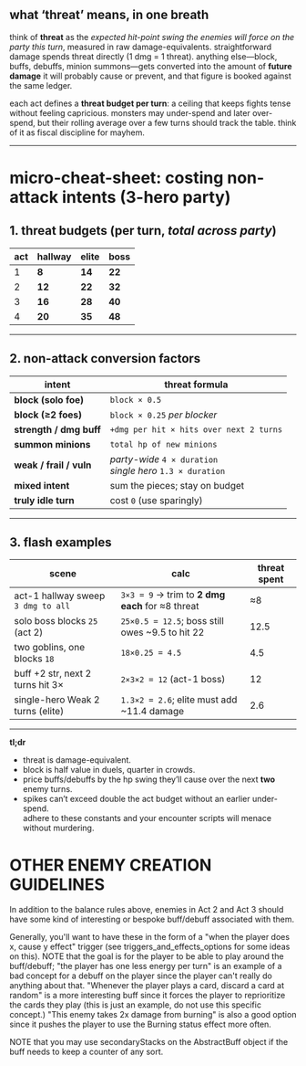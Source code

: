 ## what ‘threat’ means, in one breath  
think of **threat** as the *expected hit-point swing the enemies will force on the party this turn*, measured in raw damage-equivalents. straightforward damage spends threat directly (1 dmg = 1 threat). anything else—block, buffs, debuffs, minion summons—gets converted into the amount of **future damage** it will probably cause or prevent, and that figure is booked against the same ledger.  

each act defines a **threat budget per turn**: a ceiling that keeps fights tense without feeling capricious. monsters may under-spend and later over-spend, but their rolling average over a few turns should track the table. think of it as fiscal discipline for mayhem.

---

# micro-cheat-sheet: costing non-attack intents (3-hero party)

## 1. threat budgets (per turn, *total across party*)

| act | hallway | elite | boss |
| --- | ------- | ----- | ---- |
| 1   | **8**   | **14** | **22** |
| 2   | **12**  | **22** | **32** |
| 3   | **16**  | **28** | **40** |
| 4   | **20**  | **35** | **48** |

---

## 2. non-attack conversion factors

| intent                    | threat formula                                |
|---------------------------|-----------------------------------------------|
| **block (solo foe)**      | `block × 0.5`                                 |
| **block (≥2 foes)**       | `block × 0.25` *per blocker*                  |
| **strength / dmg buff**   | `+dmg per hit × hits over next 2 turns`       |
| **summon minions**        | `total hp of new minions`                     |
| **weak / frail / vuln**   | *party-wide* `4 × duration`<br>*single hero* `1.3 × duration` |
| **mixed intent**          | sum the pieces; stay on budget                |
| **truly idle turn**       | cost `0` (use sparingly)                      |

---

## 3. flash examples

| scene | calc | threat spent |
|-------|------|--------------|
| act-1 hallway sweep `3 dmg to all` | `3×3 = 9` → trim to **2 dmg each** for ≈8 threat | ≈8 |
| solo boss blocks `25` (act 2)      | `25×0.5 = 12.5`; boss still owes ~9.5 to hit 22 | 12.5 |
| two goblins, one blocks `18`       | `18×0.25 = 4.5` | 4.5 |
| buff +2 str, next 2 turns hit 3×   | `2×3×2 = 12` (act-1 boss) | 12 |
| single-hero Weak 2 turns (elite)   | `1.3×2 = 2.6`; elite must add ~11.4 damage | 2.6 |

---

**tl;dr**  
* threat is damage-equivalent.  
* block is half value in duels, quarter in crowds.  
* price buffs/debuffs by the hp swing they’ll cause over the next **two** enemy turns.  
* spikes can’t exceed double the act budget without an earlier under-spend.  
adhere to these constants and your encounter scripts will menace without murdering.


# OTHER ENEMY CREATION GUIDELINES
In addition to the balance rules above, enemies in Act 2 and Act 3 should have some kind of interesting or bespoke buff/debuff associated with them.

Generally, you'll want to have these in the form of a "when the player does x, cause y effect" trigger (see triggers_and_effects_options for some ideas on this).  NOTE that the goal is for the player to be able to play around the buff/debuff; "the player has one less energy per turn" is an example of a bad concept for a debuff on the player since the player can't really do anything about that.  "Whenever the player plays a card, discard a card at random" is a more interesting buff since it forces the player to reprioritize the cards they play (this is just an example, do not use this specific concept.)  "This enemy takes 2x damage from burning" is also a good option since it pushes the player to use the Burning status effect more often.

NOTE that you may use secondaryStacks on the AbstractBuff object if the buff needs to keep a counter of any sort.